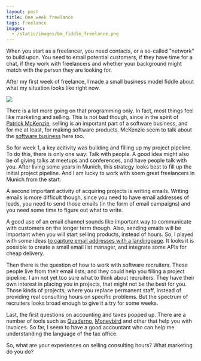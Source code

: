 ```yaml
---
layout: post
title: One week freelance
tags: freelance
images:
  - /static/images/bm_fiddle_freelance.png
---
```



When you start as a freelancer, you need contacts, or a so-called "network" to build upon. You need to email potential customers, if they have time for a chat, if they work with freelancers and whether your background might match with the person they are looking for. 

After my first week of freelance, I made a small business model fiddle about what my situation looks like right now.

<img style="max-width:1200px" src="{{page.images[0]}}">

There is a lot more going on that programming only. In fact, most things feel like marketing and selling. This is not bad though, since in the spirit of [Patrick McKenzie](http://www.kalzumeus.com/start-here-if-youre-new/), selling is an important part of a software business, and for me at least, for making software products.  McKenzie seem to talk about the [software business](http://vimeo.com/81693597) here too.

So for week 1, a key acitivity was building and filling up my project pipeline. To do this, there is only one way: Talk with people. A good idea might also be of giving talks at meetups and conferences, and have people talk with you. After living some years in Munich, this strategy looks best to fill up the initial project pipeline. And I am lucky to work with soem great freelancers in Munich from the start.

A second important activity of acquiring projects is writing emails. Writing emails is more difficult though, since you need to have email addresses of leads, you need to send those emails (in the form of email campaigns) and you need some time to figure out what to write.

A good use of an email channel sounds like important way to communicate with customers on the longer term though. Also, sending emails will be important when you will start selling products, instead of hours. So, I played with some ideas [to capture email addresses with a landingpage](http://thinkingonthinking.com/build-your-email-list-with-firebase/). It looks it is possible to create a small email list manager, and integrate some APIs for cheap delivery.

Then there is the question of how to work with software recruiters. These people live from their email lists, and they could help you filling a project pipeline. I am not yet too sure what to think about recruiters. They have their own interest in placing you in projects, that might not be the best for you. Those kinds of projects, where you replace permanent staff, instead of providing real consulting hours on specific problems. But the spectrum of recruiters looks broad enough to give it a try for some weeks.

Last, the first questions on accounting and taxes popped up. There are a number of tools such as [Quaderno](http://getquaderno.com/), [Moneybird](http://moneybird.com) and other that help you with invoices. So far, I seem to have a good accountant who can help me understanding the language of the tax office.

So, what are your experiences on selling consulting hours? What marketing do you do? 
